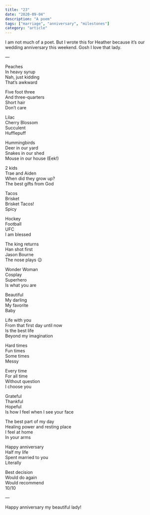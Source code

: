 ```yaml
---
title: "23"
date: "2020-09-04"
description: "A poem"
tags: ["marriage", "anniversary", "milestones"]
category: "article"
---
```


I am not much of a poet. But I wrote this for Heather because it’s our wedding anniversary this weekend. Gosh I love that lady. 

—

Peaches  
In heavy syrup  
Nah, just kidding  
That’s awkward  

Five foot three  
And three-quarters  
Short hair  
Don’t care  

Lilac  
Cherry Blossom  
Succulent  
Hufflepuff  

Hummingbirds  
Deer in our yard  
Snakes in our shed  
Mouse in our house (Eek!)  

2 kids  
Trae and Aiden  
When did they grow up?  
The best gifts from God  

Tacos  
Brisket  
Brisket Tacos!  
Spicy  

Hockey  
Football  
UFC  
I am blessed  

The king returns  
Han shot first  
Jason Bourne  
The nose plays 😉  

Wonder Woman  
Cosplay  
Superhero  
Is what you are  

Beautiful  
My darling  
My favorite  
Baby  

Life with you  
From that first day until now  
Is the best life  
Beyond my imagination  

Hard times  
Fun times  
Some times  
Messy  

Every time  
For all time  
Without question  
I choose you  

Grateful  
Thankful  
Hopeful  
Is how I feel when I see your face  

The best part of my day  
Healing power and resting place  
I feel at home  
In your arms  

Happy anniversary  
Half my life  
Spent married to you  
Literally  

Best decision  
Would do again  
Would recommend  
10/10  

—

Happy anniversary my beautiful lady!